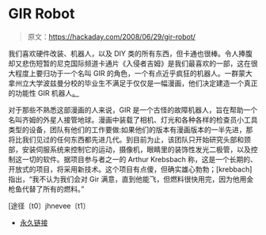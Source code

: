 # GIR Robot

> 原文：<https://hackaday.com/2008/06/29/gir-robot/>

我们喜欢硬件改装、机器人，以及 DIY 类的所有东西，但卡通也很棒。令人捧腹却又悲伤短暂的尼克国际频道卡通片《入侵者吉姆》是我们最喜欢的一部，这在很大程度上要归功于一个名叫 GIR 的角色，一个有点近乎疯狂的机器人。一群蒙大拿州立大学波兹曼分校的毕业生不满足于仅仅是一幅漫画，他们决定建造一个真正的功能性 GIR 机器人[。](http://www.krebsbachfamily.com/robogir/Home.html)

对于那些不熟悉这部漫画的人来说，GIR 是一个古怪的故障机器人，旨在帮助一个名叫齐姆的外星人接管地球。漫画中装载了相机、灯光和各种各样的检查员小工具类型的设备，团队有他们的工作要做:如果他们的版本有漫画版本的一半先进，那将比我们见过的任何东西都先进几代。到目前为止，该团队只开始研究头部和颈部，安装伺服系统来控制它的运动，摄像机，眼睛里的装饰性发光二极管，以及控制这一切的软件。据项目参与者之一的 Arthur Krebsbach 称，这是一个长期的、开放式的项目，将采用新技术。这个项目有点傻，但确实雄心勃勃；[krebbach]指出，“我不认为我们会对 Gir 满意，直到他能飞，但燃料很快用完，因为他用金枪鱼代替了所有的燃料。”

[途径〔t0〕jhnevee〔t1〕

*   [永久链接](http://www.krebsbachfamily.com/robogir/Home.html)